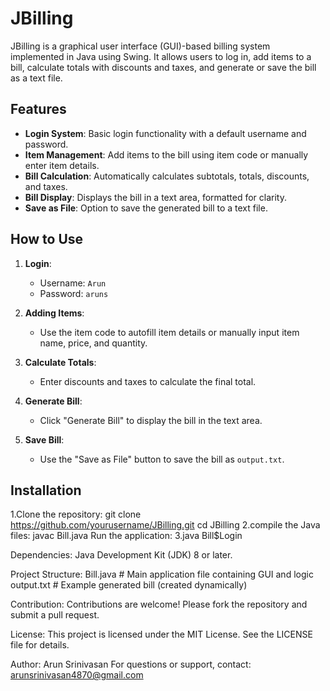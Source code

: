 # JBilling

JBilling is a graphical user interface (GUI)-based billing system implemented in Java using Swing. It allows users to log in, add items to a bill, calculate totals with discounts and taxes, and generate or save the bill as a text file.

## Features

- **Login System**: Basic login functionality with a default username and password.
- **Item Management**: Add items to the bill using item code or manually enter item details.
- **Bill Calculation**: Automatically calculates subtotals, totals, discounts, and taxes.
- **Bill Display**: Displays the bill in a text area, formatted for clarity.
- **Save as File**: Option to save the generated bill to a text file.

## How to Use

1. **Login**:
   - Username: `Arun`
   - Password: `aruns`

2. **Adding Items**:
   - Use the item code to autofill item details or manually input item name, price, and quantity.

3. **Calculate Totals**:
   - Enter discounts and taxes to calculate the final total.

4. **Generate Bill**:
   - Click "Generate Bill" to display the bill in the text area.

5. **Save Bill**:
   - Use the "Save as File" button to save the bill as `output.txt`.

## Installation

1.Clone the repository:
   git clone https://github.com/yourusername/JBilling.git
   cd JBilling
2.compile the Java files:
   javac Bill.java
   Run the application:
3.java Bill$Login

Dependencies:
  Java Development Kit (JDK) 8 or later.

Project Structure:
  Bill.java      # Main application file containing GUI and logic
  output.txt     # Example generated bill (created dynamically)

Contribution:
  Contributions are welcome! Please fork the repository and submit a pull request.

License:
  This project is licensed under the MIT License. See the LICENSE file for details.

Author: Arun Srinivasan
 For questions or support, contact: arunsrinivasan4870@gmail.com

